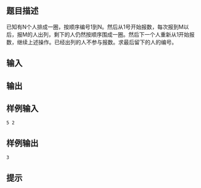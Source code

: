 ## 题目描述

已知有N个人排成一圈，按顺序编号1到N。然后从1号开始报数，每次报到M以后，报M的人出列，剩下的人仍然按顺序围成一圈。然后下一个人重新从1开始报数，继续上述操作。已经出列的人不参与报数。求最后留下的人的编号。

## 输入

## 输出

## 样例输入

```
5 2
```

## 样例输出

```
3
```

## 提示